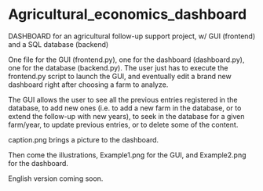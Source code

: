 # Agricultural_economics_dashboard
DASHBOARD for an agricultural follow-up support project, w/ GUI (frontend) and a SQL database (backend)

One file for the GUI (frontend.py), one for the dashboard (dashboard.py), one for the database (backend.py). The user just has to execute the frontend.py script to launch the GUI, and eventually edit a brand new dashboard right after choosing a farm to analyze.

The GUI allows the user to see all the previous entries registered in the database, to add new ones (i.e. to add a new farm in the database, or to extend the follow-up with new years), to seek in the database for a given farm/year, to update previous entries, or to delete some of the content.

caption.png brings a picture to the dashboard.

Then come the illustrations, Example1.png for the GUI, and Example2.png for the dashboard.

English version coming soon.
